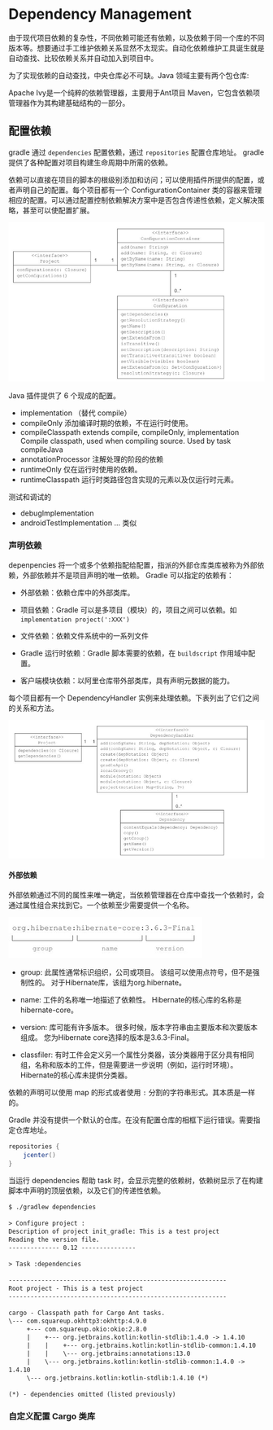 # Dependency Management

由于现代项目依赖的复杂性，不同依赖可能还有依赖，以及依赖于同一个库的不同版本等。想要通过手工维护依赖关系显然不太现实。自动化依赖维护工具诞生就是自动查找、比较依赖关系并自动加入到项目中。

为了实现依赖的自动查找，中央仓库必不可缺。Java 领域主要有两个包仓库:

Apache Ivy是一个纯粹的依赖管理器，主要用于Ant项目
Maven，它包含依赖项管理器作为其构建基础结构的一部分。


## 配置依赖

gradle 通过 `dependencies` 配置依赖，通过 `repositories` 配置仓库地址。 gradle 提供了各种配置对项目构建生命周期中所需的依赖。

依赖可以直接在项目的脚本的根级别添加和访问；可以使用插件所提供的配置，或者声明自己的配置。每个项目都有一个 ConfigurationContainer 类的容器来管理相应的配置。可以通过配置控制依赖解决方案中是否包含传递性依赖，定义解决策略，甚至可以使配置扩展。

![Gradle 配置相关类和方法](images/configuration_api.jpg)

Java 插件提供了 6 个现成的配置。

- implementation （替代 compile）
- compileOnly 添加编译时期的依赖，不在运行时使用。
- compileClasspath extends compile, compileOnly, implementation Compile classpath, used when compiling source. Used by task compileJava
- annotationProcessor 注解处理的阶段的依赖
- runtimeOnly 仅在运行时使用的依赖。
- runtimeClasspath 运行时类路径包含实现的元素以及仅运行时元素。

测试和调试的 
- debugImplementation
- androidTestImplementation
... 类似

### 声明依赖

depenpencies 将一个或多个依赖指配给配置，指派的外部仓库类库被称为外部依赖，外部依赖并不是项目声明的唯一依赖。 Gradle 可以指定的依赖有：

- 外部依赖：依赖仓库中的外部类库。

- 项目依赖：Gradle 可以是多项目（模块）的，项目之间可以依赖。如 `implementation project(':XXX')`
- 文件依赖：依赖文件系统中的一系列文件

- Gradle 运行时依赖：Gradle 脚本需要的依赖，在 `buildscript` 作用域中配置。

- 客户端模块依赖：以阿里仓库带外部类库，具有声明元数据的能力。

每个项目都有一个 DependencyHandler 实例来处理依赖。下表列出了它们之间的关系和方法。

![Dependency Handler](images/dependency_handler.jpg)

#### 外部依赖

外部依赖通过不同的属性来唯一确定，当依赖管理器在仓库中查找一个依赖时，会通过属性组合来找到它。一个依赖至少需要提供一个名称。

![Demo](images/dependency_attribute_demo.jpg)

- group: 此属性通常标识组织，公司或项目。 该组可以使用点符号，但不是强制性的。 对于Hibernate库，该组为org.hibernate。

- name: 工件的名称唯一地描述了依赖性。 Hibernate的核心库的名称是hibernate-core。

- version: 库可能有许多版本。 很多时候，版本字符串由主要版本和次要版本组成。 您为Hibernate core选择的版本是3.6.3-Final。

- classfiler: 有时工件会定义另一个属性分类器，该分类器用于区分具有相同组，名称和版本的工件，但是需要进一步说明（例如，运行时环境）。 Hibernate的核心库未提供分类器。

依赖的声明可以使用 map 的形式或者使用 `:` 分割的字符串形式。其本质是一样的。

Gradle 并没有提供一个默认的仓库。在没有配置仓库的相框下运行错误。需要指定仓库地址。

```gradle
repositories {
    jcenter()
}
```

当运行 dependencies 帮助 task 时，会显示完整的依赖树，依赖树显示了在构建脚本中声明的顶层依赖，以及它们的传递性依赖。
```shell
$ ./gradlew dependencies

> Configure project :
Description of project init_gradle: This is a test project
Reading the version file.
-------------- 0.12 ---------------

> Task :dependencies

------------------------------------------------------------
Root project - This is a test project
------------------------------------------------------------

cargo - Classpath path for Cargo Ant tasks.
\--- com.squareup.okhttp3:okhttp:4.9.0
     +--- com.squareup.okio:okio:2.8.0
     |    +--- org.jetbrains.kotlin:kotlin-stdlib:1.4.0 -> 1.4.10
     |    |    +--- org.jetbrains.kotlin:kotlin-stdlib-common:1.4.10
     |    |    \--- org.jetbrains:annotations:13.0
     |    \--- org.jetbrains.kotlin:kotlin-stdlib-common:1.4.0 -> 1.4.10
     \--- org.jetbrains.kotlin:kotlin-stdlib:1.4.10 (*)

(*) - dependencies omitted (listed previously)

```


### 自定义配置 Cargo 类库

